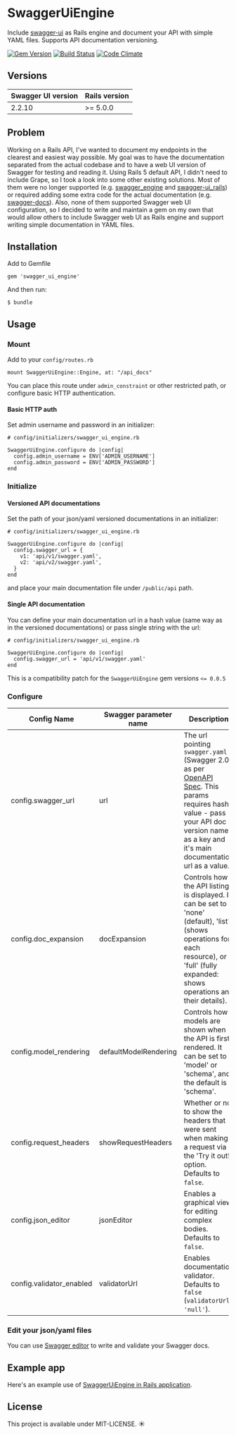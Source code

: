 # SwaggerUiEngine

Include [swagger-ui](https://github.com/swagger-api/swagger-ui) as Rails engine and document your API with simple YAML files. Supports API documentation versioning.

[![Gem Version](https://badge.fury.io/rb/swagger_ui_engine.svg)](https://badge.fury.io/rb/swagger_ui_engine) [![Build Status](https://travis-ci.org/ZuzannaSt/swagger_ui_engine.svg?branch=master)](https://travis-ci.org/ZuzannaSt/swagger_ui_engine) [![Code Climate](https://codeclimate.com/github/ZuzannaSt/swagger_ui_engine/badges/gpa.svg)](https://codeclimate.com/github/ZuzannaSt/swagger_ui_engine)

## Versions

Swagger UI version | Rails version
------------------ | ----------------
2.2.10             | >= 5.0.0

## Problem

Working on a Rails API, I've wanted to document my endpoints in the clearest and easiest way possible. My goal was to have the documentation separated from the actual codebase and to have a web UI version of Swagger for testing and reading it. Using Rails 5 default API, I didn't need to include Grape, so I took a look into some other existing solutions. Most of them were no longer supported (e.g. [swagger_engine](https://github.com/batdevis/swagger_engine) and [swagger-ui_rails](https://github.com/d4be4st/swagger-ui_rails)) or required adding some extra code for the actual documentation (e.g. [swagger-docs](https://github.com/richhollis/swagger-docs)). Also, none of them supported Swagger web UI configuration, so I decided to write and maintain a gem on my own that would allow others to include Swagger web UI as Rails engine and support writing simple documentation in YAML files.

## Installation

Add to Gemfile

```
gem 'swagger_ui_engine'
```

And then run:

```
$ bundle
```

## Usage

### Mount

Add to your `config/routes.rb`

```
mount SwaggerUiEngine::Engine, at: "/api_docs"
```

You can place this route under `admin_constraint` or other restricted path, or configure basic HTTP authentication.

#### Basic HTTP auth

Set admin username and password in an initializer:

```
# config/initializers/swagger_ui_engine.rb

SwaggerUiEngine.configure do |config|
  config.admin_username = ENV['ADMIN_USERNAME']
  config.admin_password = ENV['ADMIN_PASSWORD']
end
```

### Initialize

#### Versioned API documentations

Set the path of your json/yaml versioned documentations in an initializer:

```
# config/initializers/swagger_ui_engine.rb

SwaggerUiEngine.configure do |config|
  config.swagger_url = {
    v1: 'api/v1/swagger.yaml',
    v2: 'api/v2/swagger.yaml',
  }
end
```

and place your main documentation file under `/public/api` path.

#### Single API documentation

You can define your main documentation url in a hash value (same way as in the versioned documentations) or pass single string with the url:

```
# config/initializers/swagger_ui_engine.rb

SwaggerUiEngine.configure do |config|
  config.swagger_url = 'api/v1/swagger.yaml'
end
```

This is a compatibility patch for the `SwaggerUiEngine` gem versions `<= 0.0.5`

### Configure
Config Name | Swagger parameter name | Description
--- | --- | ---
config.swagger_url | url | The url pointing `swagger.yaml` (Swagger 2.0) as per [OpenAPI Spec](https://github.com/OAI/OpenAPI-Specification/). This params requires hash value - pass your API doc version name as a key and it's main documentation url as a value.
config.doc_expansion | docExpansion | Controls how the API listing is displayed. It can be set to 'none' (default), 'list' (shows operations for each resource), or 'full' (fully expanded: shows operations and their details).
config.model_rendering | defaultModelRendering | Controls how models are shown when the API is first rendered. It can be set to 'model' or 'schema', and the default is 'schema'.
config.request_headers | showRequestHeaders | Whether or not to show the headers that were sent when making a request via the 'Try it out!' option. Defaults to `false`.
config.json_editor | jsonEditor | Enables a graphical view for editing complex bodies.  Defaults to `false`.
config.validator_enabled | validatorUrl | Enables documentation validator.  Defaults to `false` (`validatorUrl: 'null'`).

### Edit your json/yaml files

You can use [Swagger editor](https://github.com/swagger-api/swagger-editor) to write and validate your Swagger docs.

## Example app

Here's an example use of [SwaggerUiEngine in Rails application](https://github.com/ZuzannaSt/swagger_ui_engine_example).

## License

This project is available under MIT-LICENSE. :sunny:
